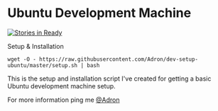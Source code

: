 # Ubuntu Development Machine

[![Stories in Ready](https://badge.waffle.io/Adron/dev-setup-ubuntu.png?label=ready&title=Ready)](https://waffle.io/Adron/dev-setup-ubuntu)

Setup & Installation

```shell-script
wget -O - https://raw.githubusercontent.com/Adron/dev-setup-ubuntu/master/setup.sh | bash
```

This is the setup and installation script I've created for getting a basic Ubuntu development machine setup.

For more information ping me [@Adron](https://twitter.com/Adron)
